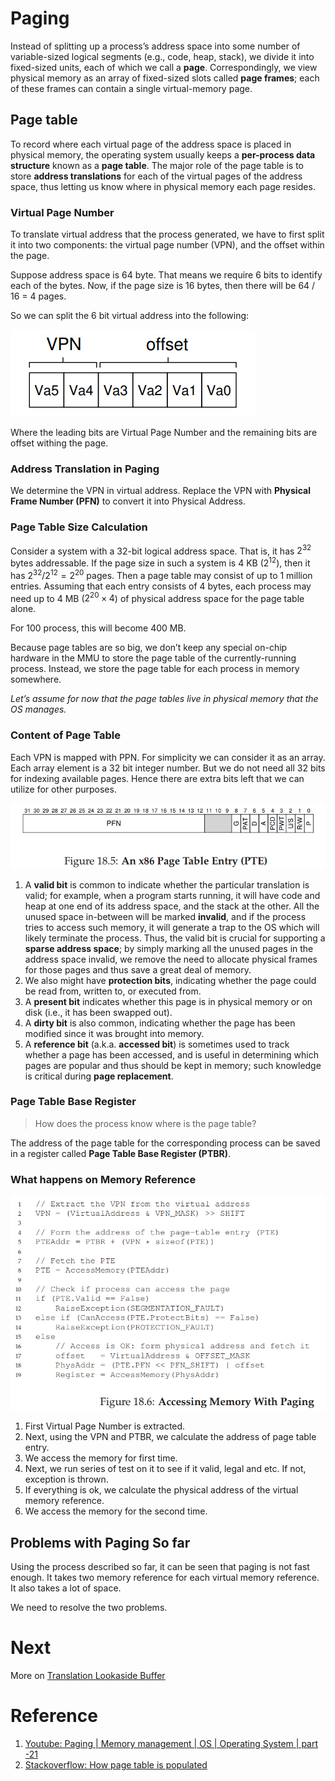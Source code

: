 # Paging

Instead of splitting up a process’s address space into some number of variable-sized logical segments (e.g., code, heap, stack), we divide it into fixed-sized units, each of which we call a **page**. Correspondingly, we view physical memory as an array of fixed-sized slots called **page frames**; each of these frames can contain a single virtual-memory page.

## Page table

To record where each virtual page of the address space is placed in physical memory, the operating system usually keeps a **per-process data structure** known as a **page table**. The major role of the page table is to store **address translations** for each of the virtual pages of the address space, thus letting us know where in physical memory each page resides.

### Virtual Page Number

To translate virtual address that the process generated, we have to first split it into two components: the virtual page number (VPN), and the offset within the page.

Suppose address space is 64 byte. That means we require 6 bits to identify each of the bytes. Now, if the page size is 16 bytes, then there will be 64 / 16 = 4 pages.

So we can split the 6 bit virtual address into the following:

![Virtual Page Number](assets/markdown-img-paste-20180501122536680.png)

Where the leading bits are Virtual Page Number and the remaining bits are offset withing the page.

### Address Translation in Paging

We determine the VPN in virtual address. Replace the VPN with **Physical Frame Number (PFN)** to convert it into Physical Address.

### Page Table Size Calculation

Consider a system with a 32-bit logical address space. That is, it has $2^{32}$ bytes addressable. If the page size in such a system is 4 KB ($2^{12}$), then it has $2^{32}/2^{12}=2^{20}$ pages. Then a page table may consist of up to 1 million entries. Assuming that each entry consists of 4 bytes, each process may need up to 4 MB ($2^{20}\times4$) of physical address space for the page table alone.

For 100 process, this will become 400 MB.

Because page tables are so big, we don’t keep any special on-chip hardware in the MMU to store the page table of the currently-running process. Instead, we store the page table for each process in memory somewhere.

_Let’s assume for now that the page tables live in physical memory that the OS manages._

### Content of Page Table

Each VPN is mapped with PPN. For simplicity we can consider it as an array. Each array element is a 32 bit integer number. But we do not need all 32 bits for indexing available pages. Hence there are extra bits left that we can utilize for other purposes.

![PPN Number Bitmap](assets/markdown-img-paste-20180503220643690.png)

1.  A **valid bit** is common to indicate whether the particular translation is valid; for example, when a program starts running, it will have code and heap at one end of its address space, and the stack at the other. All the unused space in-between will be marked **invalid**, and if the process tries to access such memory, it will generate a trap to the OS which will likely terminate the process. Thus, the valid bit is crucial for supporting a **sparse address space**; by simply marking all the unused pages in the address space invalid, we remove the need to allocate physical frames for those pages and thus save a great deal of memory.
1. We also might have **protection bits**, indicating whether the page could be read from, written to, or executed from.
1. A **present bit** indicates whether this page is in physical memory or on disk (i.e., it has been swapped out).
1.  A **dirty bit** is also common, indicating whether the page has been modified since it was brought into memory.
1. A **reference bit** (a.k.a. **accessed bit**) is sometimes used to track whether a page has been accessed, and is useful in determining which pages are popular and thus should be kept in memory; such knowledge is critical during **page replacement**.

### Page Table Base Register

> How does the process know where is the page table?

The address of the page table for the corresponding process can be saved in a register called **Page Table Base Register (PTBR)**.

### What happens on Memory Reference

![How memory is referenced](assets/markdown-img-paste-20180503223513809.png)

1. First Virtual Page Number is extracted.
2. Next, using the VPN and PTBR, we calculate the address of page table entry.
3. We access the memory for first time.
4. Next, we run series of test on it to see if it valid, legal and etc. If not, exception is thrown.
5. If everything is ok, we calculate the physical address of the virtual memory reference.
6. We access the memory for the second time.

## Problems with Paging So far

Using the process described so far, it can be seen that paging is not fast enough. It takes two memory reference for each virtual memory reference. It also takes a lot of space.

We need to resolve the two problems.

# Next
More on [Translation Lookaside Buffer](./tlb.md)

# Reference

1. [Youtube: Paging | Memory management | OS | Operating System | part -21](https://www.youtube.com/watch?v=xAvC-MJ_Sz8)
1. [Stackoverflow: How page table is populated](https://cs.stackexchange.com/questions/28284/how-does-the-os-know-the-physical-address-of-a-process-first-memory-page)
